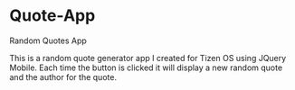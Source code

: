 # Quote-App
Random Quotes App

This is a random quote generator app I created for Tizen OS using JQuery Mobile. Each time the button is clicked it will display a new random quote and the author for the quote.
